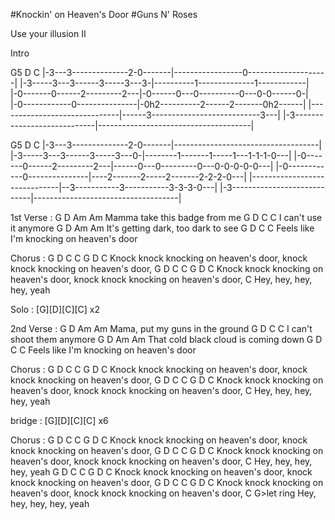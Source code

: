 #Knockin' on Heaven's Door 
#Guns N' Roses 

Use your illusion II 


Intro

  G5            D                C 
|-3---3--------------2-0-------|-----------------0--------------------| 
|-3-----3---3------3-----3---3-|----------1--------------1------------| 
|-0-------0------2---------2---|-0------0---0----------0---0-0------0-| 
|-0------------0---------------|-0h2----------2------2-------0h2------| 
|------------------------------|------3---------------------------3---| 
|-3----------------------------|--------------------------------------| 


  G5            D                C 
|-3---3--------------2-0-------|------------------------------------| 
|-3-----3---3------3-----3---0-|--------1-------1-----1---1-1-1-0---| 
|-0-------0------2---------2---|------0---0---------0---0-0-0-0-0---| 
|-0------------0---------------|----2-------2-----2-------2-2-2-0---| 
|------------------------------|--3-----------3-----------3-3-3-0---| 
|-3----------------------------|------------------------------------| 


1st Verse :
G     D                    Am   Am
Mamma take this badge from me
G        D         C    C
 I can't use it anymore
G             D                 Am    Am
 It's getting dark, too dark to see
G               D                    C     C
 Feels like I'm knocking on heaven's door



Chorus : 
G            D                     C C G            D                    C
 Knock knock knocking on heaven's door, knock knock knocking on heaven's door,
G            D                     C C G            D                    C
 Knock knock knocking on heaven's door, knock knock knocking on heaven's door,
     C
Hey, hey, hey, hey, yeah



Solo : [G][D][C][C] x2



2nd Verse :
G      D                   Am   Am
 Mama, put my guns in the ground
G        D             C    C
 I can't shoot them anymore
G                D               Am     Am
 That cold black cloud is coming down
G               D                    C     C
 Feels like I'm knocking on heaven's door



 Chorus : 
G            D                     C C G            D                    C
 Knock knock knocking on heaven's door, knock knock knocking on heaven's door,
G            D                     C C G            D                    C
 Knock knock knocking on heaven's door, knock knock knocking on heaven's door,
     C
Hey, hey, hey, hey, yeah



bridge : [G][D][C][C] x6




Chorus : 
G            D                     C C G            D                    C
 Knock knock knocking on heaven's door, knock knock knocking on heaven's door,
G            D                     C C G            D                    C
 Knock knock knocking on heaven's door, knock knock knocking on heaven's door,
     C
Hey, hey, hey, hey, yeah
G            D                     C C G            D                    C
 Knock knock knocking on heaven's door, knock knock knocking on heaven's door,
G            D                     C C G            D                    C
 Knock knock knocking on heaven's door, knock knock knocking on heaven's door,
     C              G>let ring
Hey, hey, hey, hey, yeah
